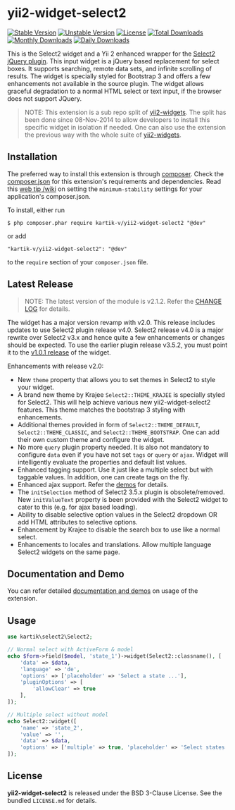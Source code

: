 yii2-widget-select2
===================

[![Stable Version](https://poser.pugx.org/kartik-v/yii2-widget-select2/v/stable)](https://packagist.org/packages/kartik-v/yii2-widget-select2)
[![Unstable Version](https://poser.pugx.org/kartik-v/yii2-widget-select2/v/unstable)](https://packagist.org/packages/kartik-v/yii2-widget-select2)
[![License](https://poser.pugx.org/kartik-v/yii2-widget-select2/license)](https://packagist.org/packages/kartik-v/yii2-widget-select2)
[![Total Downloads](https://poser.pugx.org/kartik-v/yii2-widget-select2/downloads)](https://packagist.org/packages/kartik-v/yii2-widget-select2)
[![Monthly Downloads](https://poser.pugx.org/kartik-v/yii2-widget-select2/d/monthly)](https://packagist.org/packages/kartik-v/yii2-widget-select2)
[![Daily Downloads](https://poser.pugx.org/kartik-v/yii2-widget-select2/d/daily)](https://packagist.org/packages/kartik-v/yii2-widget-select2)

This is the Select2 widget and a Yii 2 enhanced wrapper for the [Select2 jQuery plugin](http://ivaynberg.github.io/select2). This input widget is a jQuery based replacement for select boxes. It supports searching, remote data sets, and infinite scrolling of results. The widget is specially styled for Bootstrap 3 and offers a few enhancements not available in the source plugin. The widget allows graceful degradation to a normal HTML select or text input, if the browser does not support JQuery.

> NOTE: This extension is a sub repo split of [yii2-widgets](https://github.com/kartik-v/yii2-widgets). The split has been done since 08-Nov-2014 to allow developers to install this specific widget in isolation if needed. One can also use the extension the previous way with the whole suite of [yii2-widgets](http://demos.krajee.com/widgets).

## Installation

The preferred way to install this extension is through [composer](http://getcomposer.org/download/). Check the [composer.json](https://github.com/kartik-v/yii2-widget-select2/blob/master/composer.json) for this extension's requirements and dependencies. Read this [web tip /wiki](http://webtips.krajee.com/setting-composer-minimum-stability-application/) on setting the `minimum-stability` settings for your application's composer.json.

To install, either run

```
$ php composer.phar require kartik-v/yii2-widget-select2 "@dev"
```

or add

```
"kartik-v/yii2-widget-select2": "@dev"
```

to the ```require``` section of your `composer.json` file.

## Latest Release

> NOTE: The latest version of the module is v2.1.2. Refer the [CHANGE LOG](https://github.com/kartik-v/yii2-widget-select2/blob/master/CHANGE.md) for details.

The widget has a major version revamp with v2.0. This release includes updates to use Select2 plugin release v4.0. Select2 release v4.0 is a major rewrite over Select2 v3.x and hence quite a few enhancements or changes should be expected. To use the earlier plugin release v3.5.2, you must point it to the [v1.0.1 release](https://github.com/kartik-v/yii2-widget-select2/releases/tag/v1.0.1) of the widget.

Enhancements with release v2.0:

- New `theme` property that allows you to set themes in Select2 to style your widget.
- A brand new theme by Krajee `Select2::THEME_KRAJEE` is specially styled for Select2. This will help achieve various new yii2-widget-select2 features. This theme matches the bootstrap 3 styling with enhancements.
- Additional themes provided in form of `Select2::THEME_DEFAULT`, `Select2::THEME_CLASSIC`, and `Select2::THEME_BOOTSTRAP`. One can add their own custom theme and configure the widget.
- No more `query` plugin property needed. It is also not mandatory to configure `data` even if you have not set `tags` or `query` or `ajax`. Widget will intelligently evaluate the properties and default list values.
- Enhanced tagging support. Use it just like a multiple select but with taggable values. In addition, one can create tags on the fly.
- Enhanced ajax support. Refer the [demos](http://demos.krajee.com/widget-details/select2) for details.
- The `initSelection` method of Select2 3.5.x plugin is obsolete/removed. New `initValueText` property is been provided with the Select2 widget to cater to this (e.g. for ajax based loading).
- Ability to disable selective option values in the Select2 dropdown OR add HTML attributes to selective options.
- Enhancement by Krajee to disable the search box to use like a normal select.
- Enhancements to locales and translations. Allow multiple language Select2 widgets on the same page.

## Documentation and Demo

You can refer detailed [documentation and demos](http://demos.krajee.com/widget-details/select2) on usage of the extension.

## Usage

```php
use kartik\select2\Select2;

// Normal select with ActiveForm & model
echo $form->field($model, 'state_1')->widget(Select2::classname(), [
    'data' => $data,
    'language' => 'de',
    'options' => ['placeholder' => 'Select a state ...'],
    'pluginOptions' => [
        'allowClear' => true
    ],
]);

// Multiple select without model
echo Select2::widget([
    'name' => 'state_2',
    'value' => '',
    'data' => $data,
    'options' => ['multiple' => true, 'placeholder' => 'Select states ...']
]);
```

## License

**yii2-widget-select2** is released under the BSD 3-Clause License. See the bundled `LICENSE.md` for details.